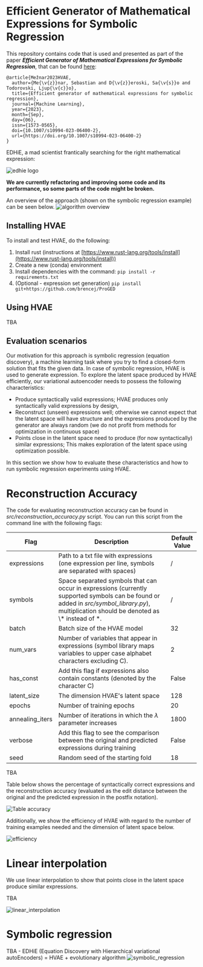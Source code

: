 # Efficient Generator of Mathematical Expressions for Symbolic Regression

This repository contains code that is used and presented as part of the paper **_Efficient Generator of Mathematical Expressions for Symbolic Regression_**, that can be found [here](https://link.springer.com/article/10.1007/s10994-023-06400-2):

```
﻿@article{Mežnar2023HVAE,
  author={Me{\v{z}}nar, Sebastian and D{\v{z}}eroski, Sa{\v{s}}o and Todorovski, Ljup{\v{c}}o},
  title={Efficient generator of mathematical expressions for symbolic regression},
  journal={Machine Learning},
  year={2023},
  month={Sep},
  day={06},
  issn={1573-0565},
  doi={10.1007/s10994-023-06400-2},
  url={https://doi.org/10.1007/s10994-023-06400-2}
}
```

EDHiE, a mad scientist frantically searching for the right mathematical expression:

![edhie logo](https://github.com/smeznar/HVAE/blob/master/images/edhie1.jpeg)

**We are currently refactoring and improving some code and its performance, so some parts of the code might be broken.**

An overview of the approach (shown on the symbolic regression example) can be seen below.
![algorithm overview](https://github.com/smeznar/HVAE/blob/master/images/overview.png)

## Installing HVAE
To install and test HVAE, do the following:
  1. Install rust (instructions at [https://www.rust-lang.org/tools/install](https://www.rust-lang.org/tools/install))
  2. Create a new (conda) environment
  3. Install dependencies with the command: `pip install -r requirements.txt`
  4. (Optional - expression set generation) `pip install git+https://github.com/brencej/ProGED`

## Using HVAE
TBA

## Evaluation scenarios
Our motivation for this approach is symbolic regression (equation discovery), a machine learning task where you try to find a closed-form solution that fits the given data.
In case of symbolic regression, HVAE is used to generate expression. To explore the latent space produced by HVAE efficiently, 
our variational autoencoder needs to possess the following characteristics:
- Produce syntactically valid expressions; HVAE produces only syntactically valid expressions by design,
- Reconstruct (unseen) expressions well; otherwise we cannot expect that the latent space will have structure and the expressions
produced by the generator are always random (we do not profit from methods for optimization in continuous space)
- Points close in the latent space need to produce (for now syntactically) similar expressions; This makes exploration of 
the latent space using optimization possible.

In this section we show how to evaluate these characteristics and how to run symbolic regression experiments using HVAE.

# Reconstruction Accuracy
The code for evaluating reconstruction accuracy can be found in *src/reconstruction_accuracy.py* script. You can run this script 
from the command line with the following flags:

| Flag            | Description                                                                                                                                                                                   | Default Value |
|-----------------|-----------------------------------------------------------------------------------------------------------------------------------------------------------------------------------------------|---------------|
| expressions     | Path to a txt file with expressions (one expression per line, symbols are separated with spaces)                                                                                              | /             |
| symbols         | Space separated symbols that can occur in expressions (currently supported symbols can be found or added in *src/symbol_library.py*), multiplication should be denoted as \\\* instead of \*. | /             |
| batch           | Batch size of the HVAE model                                                                                                                                                                  | 32            |
| num_vars        | Number of variables that appear in expressions (symbol library maps variables to upper case alphabet characters excluding C).                                                                 | 2             |
| has_const       | Add this flag if expressions also contain constants (denoted by the character C)                                                                                                              | False         |
| latent_size     | The dimension HVAE's latent space                                                                                                                                                             | 128           |
| epochs          | Number of training epochs                                                                                                                                                                     | 20            |
| annealing_iters | Number of iterations in which the $\lambda$ parameter increases                                                                                                                               | 1800          |
| verbose         | Add this flag to see the comparison between the original and predicted expressions during training                                                                                            | False         |
| seed            | Random seed of the starting fold                                                                                                                                                              | 18            |

TBA

Table below shows the percentage of syntactically correct expressions and the reconstruction accuracy (evaluated as the edit
distance between the original and the predicted expression in the postfix notation). 

![Table accuracy](https://github.com/smeznar/HVAE/blob/master/images/table_reconstruction.png)

Additionally, we show the efficiency of HVAE with regard to the number of training examples needed and the dimension of latent space below.

![efficiency](https://github.com/smeznar/HVAE/blob/master/images/efficiency.png)

# Linear interpolation
We use linear interpolation to show that points close in the latent space produce similar expressions.

TBA

![linear_interpolation](https://github.com/smeznar/HVAE/blob/master/images/li.png)

# Symbolic regression

TBA - EDHiE (Equation Discovery with Hierarchical variational autoEncoders) = HVAE + evolutionary algorithm
![symbolic_regression](https://github.com/smeznar/HVAE/blob/master/images/sr.png)
